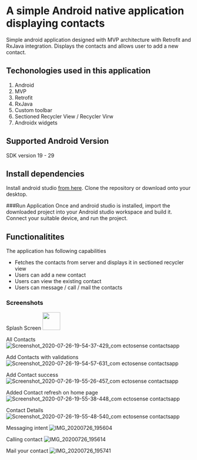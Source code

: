 # A simple Android native application displaying contacts
Simple android application designed with MVP architecture with Retrofit and RxJava integration. Displays the contacts and allows user to add a new contact.

## Techonologies used in this application
1. Android
2. MVP
3. Retrofit
4. RxJava
5. Custom toolbar
6. Sectioned Recycler View / Recycler Virw
6. Androidx widgets

## Supported Android Version
SDK version 19 - 29

## Install dependencies
Install android studio [from here](https://developer.android.com/studio). Clone the repository or download onto your desktop.

###Run Application
Once and android studio is installed, import the downloaded project into your Android studio workspace and build it. 
Connect your suitable device, and run the project.

## Functionalitites
The application has following capabilities
* Fetches the contacts from server and displays it in sectioned recycler view
* Users can add a new contact
* Users can view the existing contact
* Users can message / call / mail the contacts

### Screenshots
Splash Screen
<img src="https://user-images.githubusercontent.com/10976047/88486261-d1255300-cf7c-11ea-8e76-5c0a7de7e685.jpg" width="48">

All Contacts
![Screenshot_2020-07-26-19-54-37-429_com ectosense contactsapp](https://user-images.githubusercontent.com/10976047/88486289-003bc480-cf7d-11ea-88a3-b0568a75f79f.png)

Add Contacts with validations
![Screenshot_2020-07-26-19-54-57-631_com ectosense contactsapp](https://user-images.githubusercontent.com/10976047/88486317-29f4eb80-cf7d-11ea-8fa6-32ecb66c9c72.jpg)

Add Contact success
![Screenshot_2020-07-26-19-55-26-457_com ectosense contactsapp](https://user-images.githubusercontent.com/10976047/88486326-4002ac00-cf7d-11ea-85da-d484a91704bf.jpg)

Added Contact refresh on home page
![Screenshot_2020-07-26-19-55-38-448_com ectosense contactsapp](https://user-images.githubusercontent.com/10976047/88486338-50b32200-cf7d-11ea-973c-5c12390ed32a.jpg)

Contact Details
![Screenshot_2020-07-26-19-55-48-540_com ectosense contactsapp](https://user-images.githubusercontent.com/10976047/88486355-645e8880-cf7d-11ea-8fc9-ffc68e139b78.jpg)

Messaging intent
![IMG_20200726_195604](https://user-images.githubusercontent.com/10976047/88486377-793b1c00-cf7d-11ea-9bea-89fdc6465c71.jpg)

Calling contact
![IMG_20200726_195614](https://user-images.githubusercontent.com/10976047/88486389-8d7f1900-cf7d-11ea-8756-eb37aa508797.jpg)

Mail your contact
![IMG_20200726_195741](https://user-images.githubusercontent.com/10976047/88486424-b43d4f80-cf7d-11ea-8c42-806bd289fadb.jpg)




